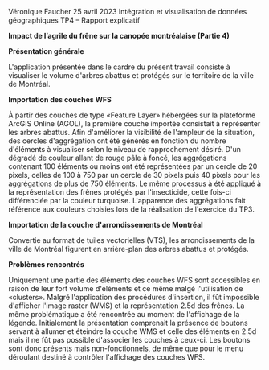 Véronique Faucher							                     25 avril 2023
Intégration et visualisation de données géographiques
TP4 – Rapport explicatif

**Impact de l’agrile du frêne sur la canopée montréalaise (Partie 4)**



**Présentation générale**

L'application présentée dans le cardre du présent travail consiste à visualiser le volume d'arbres abattus et protégés sur le territoire de la ville de Montréal. 

**Importation des couches WFS**

À partir des couches de type «Feature Layer» hébergées sur la plateforme ArcGIS Online (AGOL), la première couche importée consistait à représenter les arbres abattus. Afin d'améliorer la visibilité de l'ampleur de la situation, des cercles d'aggrégation ont été générés en fonction du nombre d'éléments à visualiser selon le niveau de rapprochement désiré. D'un dégradé de couleur allant de rouge pâle à foncé, les aggrégations contenant 100 éléments ou moins ont été représentées par un cercle de 20 pixels, celles de 100 à 750 par un cercle de 30 pixels puis 40 pixels pour les aggrégations de plus de 750 éléments. 
Le même processus à été appliqué à la représentation des frênes protégés par l'insecticide, cette fois-ci différenciée par la couleur turquoise. L'apparence des aggrégations fait référence aux couleurs choisies lors de la réalisation de l'exercice du TP3. 

**Importation de la couche d'arrondissements de Montréal**

Convertie au format de tuiles vectorielles (VTS), les arrondissements de la ville de Montréal figurent en arrière-plan des arbres abattus et protégés. 

**Problèmes rencontrés**

Uniquement une partie des éléments des couches WFS sont accessibles en raison de leur fort volume d'éléments et ce même malgé l'utilisation de «clusters». 
Malgré l'application des procédures d'insertion, il fût impossible d'afficher l'image raster (WMS) et la représentation 2.5d des frênes. 
La même problématique a été rencontrée au moment de l'affichage de la légende. 
Initialement la présentation comprenait la présence de boutons servant à allumer et éteindre la couche WMS et celle des éléments en 2.5d mais il ne fût pas possible d'associer les couches à ceux-ci. Les boutons sont donc présents mais non-fonctionnels, de même que pour le menu déroulant destiné à contrôler l'affichage des couches WFS.

